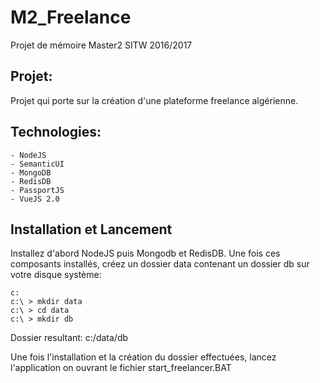 # M2_Freelance
Projet de mémoire Master2 SITW 2016/2017

## Projet:
Projet qui porte sur la création d'une plateforme freelance algérienne.

## Technologies:

    - NodeJS
    - SemanticUI
    - MongoDB
    - RedisDB
    - PassportJS
    - VueJS 2.0

## Installation et Lancement
Installez d'abord NodeJS puis Mongodb et RedisDB.
Une fois ces composants installés, créez un dossier data contenant un dossier db sur votre disque système:

    c:
    c:\ > mkdir data
    c:\ > cd data
    c:\ > mkdir db

Dossier resultant: c:/data/db

Une fois l'installation et la création du dossier effectuées, lancez l'application on ouvrant le fichier start_freelancer.BAT